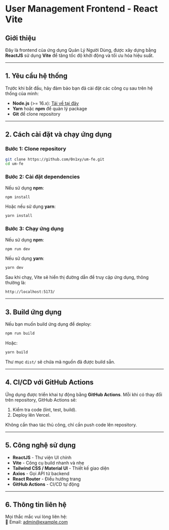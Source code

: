 # **User Management Frontend - React Vite**

## **Giới thiệu**

Đây là frontend của ứng dụng Quản Lý Người Dùng, được xây dựng bằng **ReactJS** sử dụng **Vite** để tăng tốc độ khởi động và tối ưu hóa hiệu suất.

---

## **1. Yêu cầu hệ thống**

Trước khi bắt đầu, hãy đảm bảo bạn đã cài đặt các công cụ sau trên hệ thống của mình:

- **Node.js** (>= 16.x): [Tải về tại đây](https://nodejs.org/)
- **Yarn** hoặc **npm** để quản lý package
- **Git** để clone repository

---

## **2. Cách cài đặt và chạy ứng dụng**

### **Bước 1: Clone repository**

```bash
git clone https://github.com/0n1xy/um-fe.git
cd um-fe
```

### **Bước 2: Cài đặt dependencies**

Nếu sử dụng **npm**:

```bash
npm install
```

Hoặc nếu sử dụng **yarn**:

```bash
yarn install
```

### **Bước 3: Chạy ứng dụng**

Nếu sử dụng **npm**:

```bash
npm run dev
```

Nếu sử dụng **yarn**:

```bash
yarn dev
```

Sau khi chạy, Vite sẽ hiển thị đường dẫn để truy cập ứng dụng, thông thường là:

```
http://localhost:5173/
```

---

## **3. Build ứng dụng**

Nếu bạn muốn build ứng dụng để deploy:

```bash
npm run build
```

Hoặc:

```bash
yarn build
```

Thư mục `dist/` sẽ chứa mã nguồn đã được build sẵn.

---

## **4. CI/CD với GitHub Actions**

Ứng dụng được triển khai tự động bằng **GitHub Actions**. Mỗi khi có thay đổi trên repository, GitHub Actions sẽ:

1. Kiểm tra code (lint, test, build).
2. Deploy lên Vercel.

Không cần thao tác thủ công, chỉ cần push code lên repository.

---

## **5. Công nghệ sử dụng**

- **ReactJS** - Thư viện UI chính
- **Vite** - Công cụ build nhanh và nhẹ
- **Tailwind CSS / Material UI** - Thiết kế giao diện
- **Axios** - Gọi API từ backend
- **React Router** - Điều hướng trang
- **GitHub Actions** - CI/CD tự động

---

## **6. Thông tin liên hệ**

Mọi thắc mắc vui lòng liên hệ:  
📧 Email: admin@example.com
